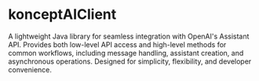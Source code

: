 # konceptAIClient
A lightweight Java library for seamless integration with OpenAI's Assistant API. Provides both low-level API access and high-level methods for common workflows, including message handling, assistant creation, and asynchronous operations. Designed for simplicity, flexibility, and developer convenience.
